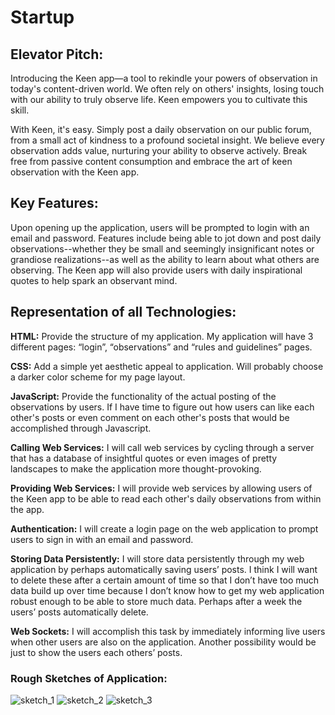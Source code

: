# Startup
## Elevator Pitch:

Introducing the Keen app—a tool to rekindle your powers of observation in today's content-driven world. We often rely on others' insights, losing touch with our ability to truly observe life. Keen empowers you to cultivate this skill.

With Keen, it's easy. Simply post a daily observation on our public forum, from a small act of kindness to a profound societal insight. We believe every observation adds value, nurturing your ability to observe actively. Break free from passive content consumption and embrace the art of keen observation with the Keen app.

## Key Features:

Upon opening up the application, users will be prompted to login with an email and password. Features include being able to jot down and post daily observations--whether they be small and seemingly insignificant notes or grandiose realizations--as well as the ability to learn about what others are observing. The Keen app will also provide users with daily inspirational quotes to help spark an observant mind.

## Representation of all Technologies:

**HTML:**
Provide the structure of my application. My application will have 3 different pages: “login”, “observations” and “rules and guidelines” pages.

**CSS:**
Add a simple yet aesthetic appeal to application. Will probably choose a darker color scheme for my page layout.

**JavaScript:**
Provide the functionality of the actual posting of the observations by users. If I have time to figure out how users can like each other's posts or even comment on each other's posts that would be accomplished through Javascript.

**Calling Web Services:**
I will call web services by cycling through a server that has a database of insightful quotes or even images of pretty landscapes to make the application more thought-provoking.

**Providing Web Services:**
I will provide web services by allowing users of the Keen app to be able to read each other's daily observations from within the app.

**Authentication:**
I will create a login page on the web application to prompt users to sign in with an email and password.

**Storing Data Persistently:**
I will store data persistently through my web application by perhaps automatically saving users’ posts. I think I will want to delete these after a certain amount of time so that I don’t have too much data build up over time because I don’t know how to get my web application robust enough to be able to store much data. Perhaps after a week the users’ posts automatically delete.

**Web Sockets:**
I will accomplish this task by immediately informing live users when other users are also on the application. Another possibility would be just to show the users each others’ posts.

### Rough Sketches of Application:
![sketch_1](https://github.com/lathamlj/startup/assets/128086899/dcd89de4-3f3e-4bbe-b824-4e808e00ceef)
![sketch_2](https://github.com/lathamlj/startup/assets/128086899/ece85f94-7266-4c92-824e-d00e05152204)
![sketch_3](https://github.com/lathamlj/startup/assets/128086899/93579cf7-6448-49ce-ac47-b6bc4cc2ebb3)
